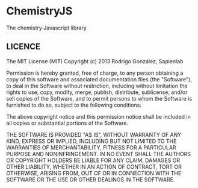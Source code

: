 # ChemistryJS

The chemistry Javascript library

## LICENCE

The MIT License (MIT)
Copyright (c) 2013 Rodrigo González, Sapienlab

Permission is hereby granted, free of charge, to any person obtaining a copy of this software and associated documentation files (the "Software"), to deal in the Software without restriction, including without limitation the rights to use, copy, modify, merge, publish, distribute, sublicense, and/or sell copies of the Software, and to permit persons to whom the Software is furnished to do so, subject to the following conditions:

The above copyright notice and this permission notice shall be included in all copies or substantial portions of the Software.

THE SOFTWARE IS PROVIDED "AS IS", WITHOUT WARRANTY OF ANY KIND, EXPRESS OR IMPLIED, INCLUDING BUT NOT LIMITED TO THE WARRANTIES OF MERCHANTABILITY, FITNESS FOR A PARTICULAR PURPOSE AND NONINFRINGEMENT. IN NO EVENT SHALL THE AUTHORS OR COPYRIGHT HOLDERS BE LIABLE FOR ANY CLAIM, DAMAGES OR OTHER LIABILITY, WHETHER IN AN ACTION OF CONTRACT, TORT OR OTHERWISE, ARISING FROM, OUT OF OR IN CONNECTION WITH THE SOFTWARE OR THE USE OR OTHER DEALINGS IN THE SOFTWARE.

[cpm]: https://github.org/kriszyp/cpm
[volo]: http://volojs.org/
[npm]: http://npmjs.org/
[download]: https://github.com/sapienlab/jsonpack/archive/master.zip